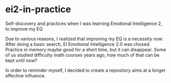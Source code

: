 # ei2-in-practice
Self-discovery and practices when I was learning Emotional Intelligence 2, to improve my EQ

Due to various reasons, I realized that improving my EQ is a necessity now. After doing a basic search, EI Emotional Intelligence 2.0 was chosed. Practice in memory maybe good for a short time, but it can disappear. Some of us studied difficulty math courses years ago, how much of that can be kept until now? 

In order to reminder myself, I decided to create a repository aims at a longer effective influence.
